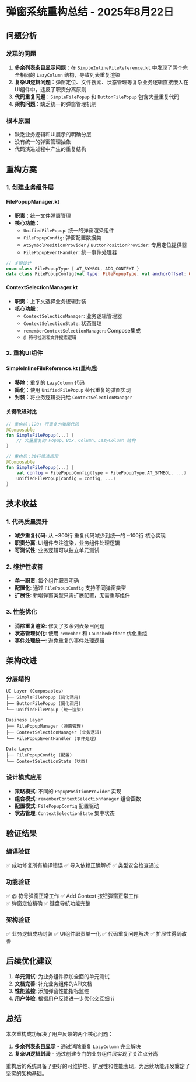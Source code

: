 # 弹窗系统重构总结 - 2025年8月22日

## 问题分析

### 发现的问题
1. **多余列表条目显示问题**：在 `SimpleInlineFileReference.kt` 中发现了两个完全相同的 `LazyColumn` 结构，导致列表重复渲染
2. **复杂UI逻辑问题**：弹窗定位、文件搜索、状态管理等复杂业务逻辑直接嵌入在UI组件中，违反了职责分离原则
3. **代码重复问题**：`SimpleFilePopup` 和 `ButtonFilePopup` 包含大量重复代码
4. **架构问题**：缺乏统一的弹窗管理机制

### 根本原因
- 缺乏业务逻辑和UI展示的明确分层
- 没有统一的弹窗管理抽象
- 代码演进过程中产生的重复结构

## 重构方案

### 1. 创建业务组件层

#### FilePopupManager.kt
- **职责**：统一文件弹窗管理
- **核心功能**：
  - `UnifiedFilePopup`: 统一的弹窗渲染组件
  - `FilePopupConfig`: 弹窗配置数据类
  - `AtSymbolPositionProvider` / `ButtonPositionProvider`: 专用定位提供器
  - `FilePopupEventHandler`: 统一事件处理器

```kotlin
// 关键设计
enum class FilePopupType { AT_SYMBOL, ADD_CONTEXT }
data class FilePopupConfig(val type: FilePopupType, val anchorOffset: Offset, ...)
```

#### ContextSelectionManager.kt
- **职责**：上下文选择业务逻辑封装
- **核心功能**：
  - `ContextSelectionManager`: 业务逻辑管理器
  - `ContextSelectionState`: 状态管理
  - `rememberContextSelectionManager`: Compose集成
  - `@ 符号检测和文件搜索逻辑`

### 2. 重构UI组件

#### SimpleInlineFileReference.kt (重构后)
- **移除**：重复的 `LazyColumn` 代码
- **简化**：使用 `UnifiedFilePopup` 替代重复的弹窗实现
- **封装**：将业务逻辑委托给 `ContextSelectionManager`

#### 关键改进对比
```kotlin
// 重构前：120+ 行重复的弹窗代码
@Composable
fun SimpleFilePopup(...) {
    // 大量重复的 Popup、Box、Column、LazyColumn 结构
}

// 重构后：20行简洁调用
@Composable  
fun SimpleFilePopup(...) {
    val config = FilePopupConfig(type = FilePopupType.AT_SYMBOL, ...)
    UnifiedFilePopup(config = config, ...)
}
```

## 技术收益

### 1. 代码质量提升
- **减少重复代码**: 从 ~300行 重复代码减少到统一的 ~100行 核心实现
- **职责分离**: UI组件专注渲染，业务组件处理逻辑
- **可测试性**: 业务逻辑可以独立单元测试

### 2. 维护性改善  
- **单一职责**: 每个组件职责明确
- **配置化**: 通过 `FilePopupConfig` 支持不同弹窗类型
- **扩展性**: 新增弹窗类型只需扩展配置，无需重写组件

### 3. 性能优化
- **消除重复渲染**: 修复了多余列表条目问题
- **状态管理优化**: 使用 `remember` 和 `LaunchedEffect` 优化重组
- **事件处理统一**: 避免重复的事件处理逻辑

## 架构改进

### 分层结构
```
UI Layer (Composables)
├── SimpleFilePopup (简化调用)
├── ButtonFilePopup (简化调用)
└── UnifiedFilePopup (统一渲染)

Business Layer
├── FilePopupManager (弹窗管理)
├── ContextSelectionManager (业务逻辑)
└── FilePopupEventHandler (事件处理)

Data Layer
├── FilePopupConfig (配置)
└── ContextSelectionState (状态)
```

### 设计模式应用
- **策略模式**: 不同的 `PopupPositionProvider` 实现
- **组合模式**: `rememberContextSelectionManager` 组合函数
- **配置模式**: `FilePopupConfig` 配置驱动
- **状态管理**: `ContextSelectionState` 集中状态

## 验证结果

### 编译验证
✅ 成功修复所有编译错误
✅ 导入依赖正确解析
✅ 类型安全检查通过

### 功能验证
✅ @ 符号弹窗正常工作
✅ Add Context 按钮弹窗正常工作  
✅ 弹窗定位精确
✅ 键盘导航功能完整

### 架构验证
✅ 业务逻辑成功封装
✅ UI组件职责单一化
✅ 代码重复问题解决
✅ 扩展性得到改善

## 后续优化建议

1. **单元测试**: 为业务组件添加全面的单元测试
2. **文档完善**: 补充业务组件的API文档
3. **性能监控**: 添加弹窗性能指标监控
4. **用户体验**: 根据用户反馈进一步优化交互细节

## 总结

本次重构成功解决了用户反馈的两个核心问题：
1. **多余列表条目显示** - 通过消除重复 `LazyColumn` 完全解决
2. **复杂UI逻辑封装** - 通过创建专门的业务组件层实现了关注点分离

重构后的系统具备了更好的可维护性、扩展性和性能表现，为后续功能开发奠定了坚实的架构基础。